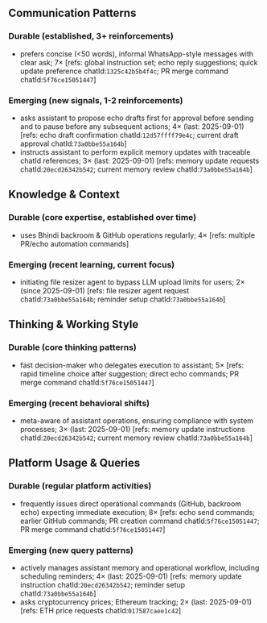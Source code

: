 ## Communication Patterns
### Durable (established, 3+ reinforcements)
- prefers concise (<50 words), informal WhatsApp-style messages with clear ask; 7× [refs: global instruction set; echo reply suggestions; quick update preference chatId:`1325c42b5b4f4c`; PR merge command chatId:`5f76ce15051447`]

### Emerging (new signals, 1-2 reinforcements)
- asks assistant to propose echo drafts first for approval before sending and to pause before any subsequent actions; 4× (last: 2025-09-01) [refs: echo draft confirmation chatId:`12d57ffff79e4c`; current draft approval chatId:`73a0bbe55a164b`]
- instructs assistant to perform explicit memory updates with traceable chatId references; 3× (last: 2025-09-01) [refs: memory update requests chatId:`20ecd26342b542`; current memory review chatId:`73a0bbe55a164b`]

## Knowledge & Context
### Durable (core expertise, established over time)
- uses Bhindi backroom & GitHub operations regularly; 4× [refs: multiple PR/echo automation commands]

### Emerging (recent learning, current focus)
- initiating file resizer agent to bypass LLM upload limits for users; 2× (since 2025-09-01) [refs: file resizer agent request chatId:`73a0bbe55a164b`; reminder setup chatId:`73a0bbe55a164b`]

## Thinking & Working Style
### Durable (core thinking patterns)
- fast decision-maker who delegates execution to assistant; 5× [refs: rapid timeline choice after suggestion; direct echo commands; PR merge command chatId:`5f76ce15051447`]

### Emerging (recent behavioral shifts)
- meta-aware of assistant operations, ensuring compliance with system processes; 3× (last: 2025-09-01) [refs: memory update instructions chatId:`20ecd26342b542`; current memory review chatId:`73a0bbe55a164b`]

## Platform Usage & Queries
### Durable (regular platform activities)
- frequently issues direct operational commands (GitHub, backroom echo) expecting immediate execution; 8× [refs: echo send commands; earlier GitHub commands; PR creation command chatId:`5f76ce15051447`; PR merge command chatId:`5f76ce15051447`]

### Emerging (new query patterns)
- actively manages assistant memory and operational workflow, including scheduling reminders; 4× (last: 2025-09-01) [refs: memory update instruction chatId:`20ecd26342b542`; reminder setup chatId:`73a0bbe55a164b`]
- asks cryptocurrency prices; Ethereum tracking; 2× (last: 2025-09-01) [refs: ETH price requests chatId:`017587caee1c42`]